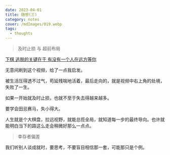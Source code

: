 ```yaml
---
date: 2023-04-01
title: 随想(三)
category: notes
cover: /mdImages/019.webp
tags:
  - thoughts
---
```


> 及时止损 与 超前布局

[下棋 逃脱的关键在于 有没有一个人在远方等你](https://www.bilibili.com/video/BV1EL411R7iq/?-Arouter=story&buvid=XY4EEE643075042AEEA5A07FB5CE9B18391E4&is_story_h5=true&mid=SQd2thnhl6H9cugGFfq7Iw%3D%3D&p=1&plat_id=163&share_from=ugc&share_medium=android&share_plat=android&share_session_id=29bf27b7-dace-4029-842a-1c3a1b363df1&share_source=WEIXIN&share_tag=s_i&timestamp=1680345771&unique_k=XYdDg8v&up_id=1250115313)

无意间刷到这个视频，给了一点我启发。

被生活压得透不过气，苟延残喘地活着，最后走向的，就是视频中右上角的处境，失败了一生。

如果一开始就及时止损，也就不至于失去得越来越多。

要学会田忌赛马，失小得大。

人生就是个大棋盘，拉远视野，就能总揽全局，就知道每一步的最终导向。也许就能明白当下的路这么走会稍微好那么一点点。

> 幸存者偏差

我们听别人谈成就时，要思考，不要盲目相信那一套，可能那只是个例。